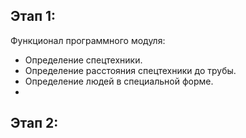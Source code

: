 

## Этап 1:

Функционал программного модуля:
- Определение спецтехники.
- Определение расстояния спецтехники до трубы.
- Определение людей в специальной форме.
- 

## Этап 2:


